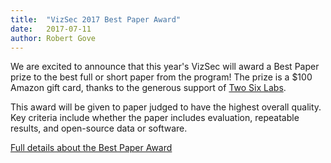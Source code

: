 ```yaml
---
title:  "VizSec 2017 Best Paper Award"
date:   2017-07-11 
author: Robert Gove  
---
```


We are excited to announce that this year's VizSec will award a Best Paper prize to the best full or short paper from the program! The prize is a $100 Amazon gift card, thanks to the generous support of [Two Six Labs](https://www.twosixlabs.com/).

This award will be given to paper judged to have the highest overall quality. Key criteria include whether the paper includes evaluation, repeatable results, and open-source data or software.

<a href="/vizsec2017/#awards">Full details about the Best Paper Award</a>
